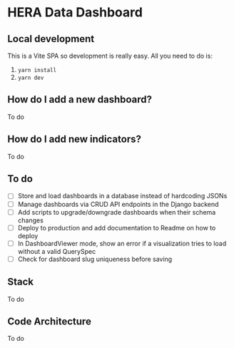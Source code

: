# HERA Data Dashboard

## Local development

This is a Vite SPA so development is really easy. All you need to do is:

1. `yarn install`
2. `yarn dev`

## How do I add a new dashboard?

To do

## How do I add new indicators?

To do

## To do

- [ ] Store and load dashboards in a database instead of hardcoding JSONs
- [ ] Manage dashboards via CRUD API endpoints in the Django backend
- [ ] Add scripts to upgrade/downgrade dashboards when their schema changes
- [ ] Deploy to production and add documentation to Readme on how to deploy
- [ ] In DashboardViewer mode, show an error if a visualization tries to load without a valid QuerySpec
- [ ] Check for dashboard slug uniqueness before saving

## Stack

To do

## Code Architecture

To do
